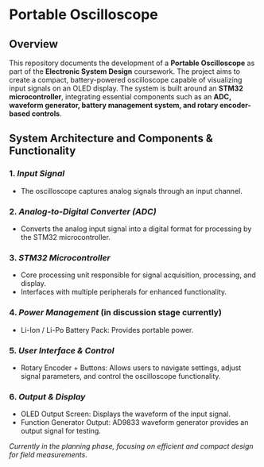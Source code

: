# Portable Oscilloscope

## Overview
This repository documents the development of a **Portable Oscilloscope** as part of the **Electronic System Design** coursework. The project aims to create a compact, battery-powered oscilloscope capable of visualizing input signals on an OLED display. The system is built around an **STM32 microcontroller**, integrating essential components such as an **ADC, waveform generator, battery management system, and rotary encoder-based controls**.

## System Architecture and  Components & Functionality
### 1. *Input Signal*
   - The oscilloscope captures analog signals through an input channel.

### 2. *Analog-to-Digital Converter (ADC)*
   - Converts the analog input signal into a digital format for processing by the STM32 microcontroller.

### 3. *STM32 Microcontroller*
   - Core processing unit responsible for signal acquisition, processing, and display.
   - Interfaces with multiple peripherals for enhanced functionality.

### 4. *Power Management* (in discussion stage currently)
   - Li-Ion / Li-Po Battery Pack: Provides portable power.

### 5. *User Interface & Control*
   - Rotary Encoder + Buttons: Allows users to navigate settings, adjust signal parameters, and control the oscilloscope functionality.

### 6. *Output & Display*
   - OLED Output Screen: Displays the waveform of the input signal.
   - Function Generator Output: AD9833 waveform generator provides an output signal for testing.

*Currently in the planning phase, focusing on efficient and compact design for field measurements.*
